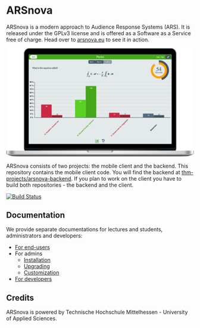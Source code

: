 # ARSnova

ARSnova is a modern approach to Audience Response Systems (ARS).
It is released under the GPLv3 license and is offered as a Software as a Service free of charge.
Head over to [arsnova.eu](https://arsnova.eu/) to see it in action.

![ARSnova](src/site/resources/showcase.png)

ARSnova consists of two projects: the mobile client and the backend.
This repository contains the mobile client code.
You will find the backend at [thm-projects/arsnova-backend](https://github.com/thm-projects/arsnova-backend).
If you plan to work on the client you have to build both repositories - the backend and the client.

[![Build Status](https://travis-ci.org/thm-projects/arsnova-mobile.svg?branch=master)](https://travis-ci.org/thm-projects/arsnova-mobile)


## Documentation

We provide separate documentations for lectures and students, administrators and developers:

* [For end-users](https://arsnova.thm.de/blog/en/arsnova-manual/)
* For admins
	* [Installation](src/site/markdown/installation.md)
	* [Upgrading](src/site/markdown/upgrade.md)
	* [Customization](src/site/markdown/customization.md)
* [For developers](src/site/markdown/development.md)


## Credits

ARSnova is powered by Technische Hochschule Mittelhessen - University of Applied Sciences.
